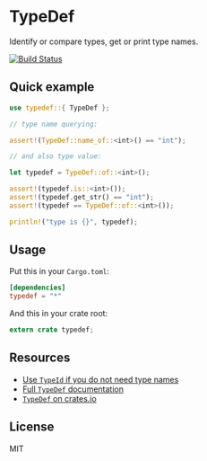 # TypeDef

Identify or compare types, get or print type names.

[![Build Status](https://travis-ci.org/Nercury/typedef-rs.svg?branch=master)](https://travis-ci.org/Nercury/typedef-rs)

## Quick example

```rust
use typedef::{ TypeDef };

// type name querying:

assert!(TypeDef::name_of::<int>() == "int");

// and also type value:

let typedef = TypeDef::of::<int>();

assert!(typedef.is::<int>());
assert!(typedef.get_str() == "int");
assert!(typedef == TypeDef::of::<int>());

println!("type is {}", typedef);
```

## Usage

Put this in your `Cargo.toml`:

```toml
[dependencies]
typedef = "*"
```

And this in your crate root:

```rust
extern crate typedef;
```

## Resources

- [Use `TypeId` if you do not need type names](http://doc.rust-lang.org/std/intrinsics/struct.TypeId.html)
- [Full `TypeDef` documentation](http://nercury.github.io/typedef-rs)
- [`TypeDef` on crates.io](https://crates.io/crates/typedef)

## License

MIT
